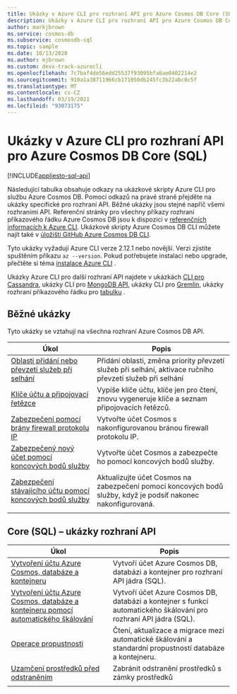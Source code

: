 ```yaml
---
title: Ukázky v Azure CLI pro rozhraní API pro Azure Cosmos DB Core (SQL)
description: Ukázky v Azure CLI pro rozhraní API pro Azure Cosmos DB Core (SQL)
author: markjbrown
ms.service: cosmos-db
ms.subservice: cosmosdb-sql
ms.topic: sample
ms.date: 10/13/2020
ms.author: mjbrown
ms.custom: devx-track-azurecli
ms.openlocfilehash: 7c7baf4de56edd25537f93095bfa6ae0402214e2
ms.sourcegitcommit: 910a1a38711966cb171050db245fc3b22abc8c5f
ms.translationtype: MT
ms.contentlocale: cs-CZ
ms.lasthandoff: 03/19/2021
ms.locfileid: "93073175"
---
```

# <a name="azure-cli-samples-for-azure-cosmos-db-core-sql-api"></a>Ukázky v Azure CLI pro rozhraní API pro Azure Cosmos DB Core (SQL)
[!INCLUDE[appliesto-sql-api](includes/appliesto-sql-api.md)]

Následující tabulka obsahuje odkazy na ukázkové skripty Azure CLI pro službu Azure Cosmos DB. Pomocí odkazů na pravé straně přejděte na ukázky specifické pro rozhraní API. Běžné ukázky jsou stejné napříč všemi rozhraními API. Referenční stránky pro všechny příkazy rozhraní příkazového řádku Azure Cosmos DB jsou k dispozici v [referenčních informacích k Azure CLI](/cli/azure/cosmosdb). Ukázkové skripty Azure Cosmos DB CLI můžete najít také v [úložišti GitHub Azure Cosmos DB CLI](https://github.com/Azure-Samples/azure-cli-samples/tree/master/cosmosdb).

Tyto ukázky vyžadují Azure CLI verze 2.12.1 nebo novější. Verzi zjistíte spuštěním příkazu `az --version`. Pokud potřebujete instalaci nebo upgrade, přečtěte si téma [instalace Azure CLI](/cli/azure/install-azure-cli) .

Ukázky Azure CLI pro další rozhraní API najdete v ukázkách [CLI pro Cassandra](cli-samples-cassandra.md), ukázky CLI pro [MongoDB API](cli-samples-mongodb.md), ukázky CLI pro [Gremlin](cli-samples-gremlin.md), ukázky rozhraní příkazového řádku pro [tabulku](cli-samples-table.md) .

## <a name="common-samples"></a>Běžné ukázky

Tyto ukázky se vztahují na všechna rozhraní Azure Cosmos DB API.

|Úkol | Popis |
|---|---|
| [Oblasti přidání nebo převzetí služeb při selhání](scripts/cli/common/regions.md?toc=%2fcli%2fazure%2ftoc.json) | Přidání oblasti, změna priority převzetí služeb při selhání, aktivace ručního převzetí služeb při selhání|
| [Klíče účtu a připojovací řetězce](scripts/cli/common/keys.md?toc=%2fcli%2fazure%2ftoc.json) | Vypíše klíče účtu, klíče jen pro čtení, znovu vygeneruje klíče a seznam připojovacích řetězců.|
| [Zabezpečení pomocí brány firewall protokolu IP](scripts/cli/common/ipfirewall.md?toc=%2fcli%2fazure%2ftoc.json)| Vytvořte účet Cosmos s nakonfigurovanou bránou firewall protokolu IP.|
| [Zabezpečený nový účet pomocí koncových bodů služby](scripts/cli/common/service-endpoints.md?toc=%2fcli%2fazure%2ftoc.json)| Vytvořte účet Cosmos a zabezpečte ho pomocí koncových bodů služby.|
| [Zabezpečení stávajícího účtu pomocí koncových bodů služby](scripts/cli/common/service-endpoints-ignore-missing-vnet.md?toc=%2fcli%2fazure%2ftoc.json)| Aktualizujte účet Cosmos na zabezpečení pomocí koncových bodů služby, když je podsíť nakonec nakonfigurovaná.|
|||

## <a name="core-sql-api-samples"></a>Core (SQL) – ukázky rozhraní API

|Úkol | Popis |
|---|---|
| [Vytvoření účtu Azure Cosmos, databáze a kontejneru](scripts/cli/sql/create.md?toc=%2fcli%2fazure%2ftoc.json)| Vytvoří účet Azure Cosmos DB, databázi a kontejner pro rozhraní API jádra (SQL). |
| [Vytvoření účtu Azure Cosmos, databáze a kontejneru pomocí automatického škálování](scripts/cli/sql/autoscale.md?toc=%2fcli%2fazure%2ftoc.json)| Vytvoří účet Azure Cosmos DB, databázi a kontejner s funkcí automatického škálování pro rozhraní API jádra (SQL). |
| [Operace propustnosti](scripts/cli/sql/throughput.md?toc=%2fcli%2fazure%2ftoc.json) | Čtení, aktualizace a migrace mezi automatické škálování a standardní propustností databáze a kontejneru.|
| [Uzamčení prostředků před odstraněním](scripts/cli/sql/lock.md?toc=%2fcli%2fazure%2ftoc.json)| Zabránit odstranění prostředků s zámky prostředků|
|||
